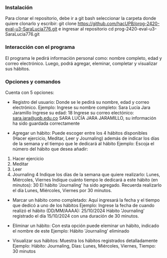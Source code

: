

### Instalación
Para clonar el repositorio, debe ir a git bash seleccionar la carpeta donde quiere clonarlo y escribir: 
git clone https://github.com/hacUPB/prog-2420-eval-u3-SaraLucia776.git
e ingresar al repositorio 
cd prog-2420-eval-u3-SaraLucia776.git 

### Interacción con el programa 
El programa le pedirá información personal como: nombre completo, edad y correo electrónico. Luego, podrá agregar, eleminar, completar y visualizar sus hábitos. 
### Opciones y comandos 
Cuenta con 5 opciones:
- Registro del usuario: Donde se le pedirá su nombre, edad y correo electrónico. 
Ejemplo: 
Ingrese su nombre completo: Sara Lucía Jara Jaramillo
Ingrese su edad: 18 
Ingrese su correo electónico: sara.jara@upb.edu.co 
SARA LUCÍA JARA JARAMILLO, su información ha sido guardada correctamente

- Agregar un hábito: Puede escoger entre los 4 hábitos disponibles (Hacer ejercicio, Meditar, Leer y Journaling) además de indicar los días de la semana y el tiempo que le dedicará al hábito
Ejemplo:
Escoja el número del hábito que desea añadir: 
1. Hacer ejercicio
2. Meditar
3. Leer
4. Journaling
4
Indique los días de la semana que quiere realizarlo: Lunes, Miércoles, Viernes
Indique cuánto tiempo le dedicará a este hábito (en minutos): 30
El hábito 'Journaling' ha sido agregado. Recuerda realizarlo el día Lunes, Miércoles, Viernes por 30 minutos.

- Marcar un hábito como completado: Aquí ingresará la fecha y el tiempo que dedicó a uno de los hábitos
Ejemplo: 
Ingrese la fecha de cuando realizó el hábito (DD/MM/AAAA): 25/10/2024
Hábito 'Journaling' registrado el día 15/10/2024 con una duración de 30 minutos.

- Eliminar un hábito: Con esta opción puede eleminar un hábito, indicado el nombre de este
Ejemplo: 
Hábito 'Journaling' eliminado

- Visualizar sus hábitos: Muestra los hábitos registrados detalladamente
Ejemplo: 
Hábito: Journaling, Días: Lunes, Miércoles, Viernes, Tiempo: 30 minutos